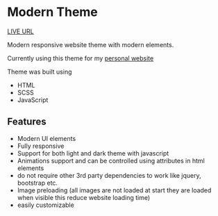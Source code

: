 # Modern Theme
[LIVE URL](https://tarun-bisht.github.io/modern-theme)

Modern responsive website theme with modern elements.

Currently using this theme for my [personal website](https://tarunbisht.com)

Theme was built using 
 - HTML
 - SCSS
 - JavaScript
 
## Features
- Modern UI elements
- Fully responsive 
- Support for both light and dark theme with javascript
- Animations support and can be controlled using attributes in html elements
- do not require other 3rd party dependencies to work like jquery, bootstrap etc.
- Image preloading (all images are not loaded at start they are loaded when visible this reduce website loading time)
- easily customizable

